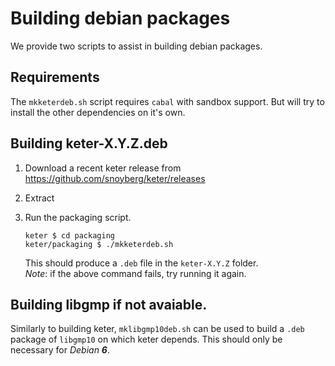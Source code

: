 # Building debian packages

We provide two scripts to assist in building debian packages.

## Requirements

The `mkketerdeb.sh` script requires `cabal` with sandbox support.
But will try to install the other dependencies on it's own.

## Building keter-X.Y.Z.deb

1. Download a recent keter release from <https://github.com/snoyberg/keter/releases>

2. Extract

3. Run the packaging script.
   ```{sh}
   keter $ cd packaging
   keter/packaging $ ./mkketerdeb.sh
   ```
   This should produce a `.deb` file in the `keter-X.Y.Z` folder.  
   *Note*: if the above command fails, try running it again.

## Building libgmp if not avaiable.

Similarly to building keter, `mklibgmp10deb.sh` can be used to build a `.deb` package of `libgmp10` on which keter depends.
This should only be necessary for *Debian __6__*.
